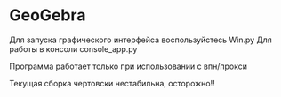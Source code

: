 # GeoGebra
Для запуска графического интерфейса воспользуйстесь Win.py
Для работы в консоли console_app.py

Программа работает только при использовании с впн/прокси

Текущая сборка чертовски нестабильна, осторожно!!

